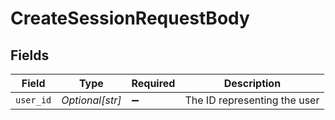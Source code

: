 # CreateSessionRequestBody


## Fields

| Field                        | Type                         | Required                     | Description                  |
| ---------------------------- | ---------------------------- | ---------------------------- | ---------------------------- |
| `user_id`                    | *Optional[str]*              | :heavy_minus_sign:           | The ID representing the user |